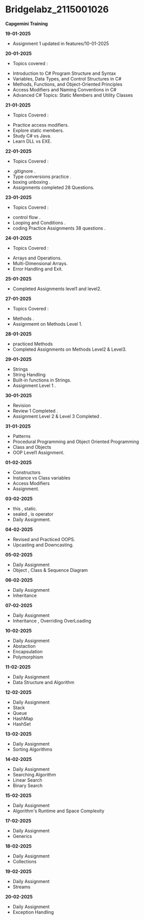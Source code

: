 # Bridgelabz_2115001026
**Capgemini Training**

**19-01-2025**
 * Assignment 1 updated in features/10-01-2025

**20-01-2025**
+ Topics covered :
* Introduction to C# Program Structure and Syntax
* Variables, Data Types, and Control Structures in C#
* Methods, Functions, and Object-Oriented Principles
* Access Modifiers and Naming Conventions in C#
* Advanced C# Topics: Static Members and Utility Classes

**21-01-2025**
+ Topics Covered :
* Practice access modifiers.
* Explore static members.
* Study C# vs Java.
* Learn DLL vs EXE.

**22-01-2025** 
+ Topics Covered : 
* .gitignore . 
* Type conversions practice .
* boxing unboxing .
* Assignments completed 28 Questions.

**23-01-2025**
+ Topics Covered : 
* control flow . 
* Looping and Conditions .
* coding Practice Assignments 38 questions .


**24-01-2025** 
+ Topics Covered : 
*  Arrays and Operations.
* Multi-Dimensional Arrays.
* Error Handling and Exit.


**25-01-2025**
* Completed Assignments level1 and level2.


**27-01-2025** 
+ Topics Covered :
* Methods . 
* Assignmemt on Methods Level 1.

**28-01-2025**
* practiced Methods
*  Completed Assignments on Methods Level2 & Level3.

**29-01-2025**
* Strings 
* String Handling
* Built-in functions in Strings.
* Assignment Level 1 .

**30-01-2025**
* Revision
* Review 1 Completed .
* Assignment Level 2 & Level 3 Completed .

**31-01-2025**
* Patterns
* Procedural Programming and Object Oriented Programming
* Class and Objects
* OOP Level1 Assignment.

**01-02-2025** 
* Constructors
* Instance vs Class variables 
* Access Modifiers 
* Assignment. 

**03-02-2025**
* this , static.
* sealed , is operator
* Daily Assignment.

**04-02-2025**
* Revised and Practiced OOPS.
* Upcasting and Downcasting.

**05-02-2025**
* Daily Assignment
* Object , Class & Sequence Diagram

**06-02-2025**
* Daily Assignment 
* Inheritance

**07-02-2025**
* Daily Assignment 
* Inheritance , Overriding OverLoading

**10-02-2025**
* Daily Assignment
* Abstaction
* Encapsulation
* Polymorphism

**11-02-2025**
* Daily Assignment
* Data Structure and Algorithm

**12-02-2025**
* Daily Assignment
* Stack
* Queue
* HashMap
* HashSet

**13-02-2025**
* Daily Assignment
* Sorting Algorithms

**14-02-2025**
* Daily Assignment
* Searching Algorithm
* Linear Search
* Binary Search

**15-02-2025**
* Daily Assignment
* Algorithm's Runtime and Space Complexity

**17-02-2025**
* Daily Assignment
* Generics

**18-02-2025**
* Daily Assignment
* Collections

**19-02-2025**
* Daily Assignment
* Streams


**20-02-2025**
* Daily Assignment
* Exception Handling
